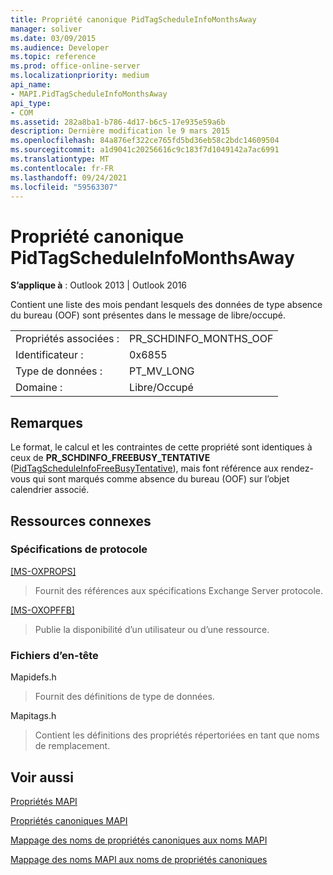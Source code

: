 ```yaml
---
title: Propriété canonique PidTagScheduleInfoMonthsAway
manager: soliver
ms.date: 03/09/2015
ms.audience: Developer
ms.topic: reference
ms.prod: office-online-server
ms.localizationpriority: medium
api_name:
- MAPI.PidTagScheduleInfoMonthsAway
api_type:
- COM
ms.assetid: 282a8ba1-b786-4d17-b6c5-17e935e59a6b
description: Dernière modification le 9 mars 2015
ms.openlocfilehash: 84a876ef322ce765fd5bd36eb58c2bdc14609504
ms.sourcegitcommit: a1d9041c20256616c9c183f7d1049142a7ac6991
ms.translationtype: MT
ms.contentlocale: fr-FR
ms.lasthandoff: 09/24/2021
ms.locfileid: "59563307"
---
```

# <a name="pidtagscheduleinfomonthsaway-canonical-property"></a>Propriété canonique PidTagScheduleInfoMonthsAway

  
  
**S’applique à** : Outlook 2013 | Outlook 2016 
  
Contient une liste des mois pendant lesquels des données de type absence du bureau (OOF) sont présentes dans le message de libre/occupé. 
  
|||
|:-----|:-----|
|Propriétés associées :  <br/> |PR_SCHDINFO_MONTHS_OOF  <br/> |
|Identificateur :  <br/> |0x6855  <br/> |
|Type de données :  <br/> |PT_MV_LONG  <br/> |
|Domaine :  <br/> |Libre/Occupé  <br/> |
   
## <a name="remarks"></a>Remarques

Le format, le calcul et les contraintes de cette propriété sont identiques à ceux de **PR_SCHDINFO_FREEBUSY_TENTATIVE** ([PidTagScheduleInfoFreeBusyTentative](pidtagscheduleinfofreebusytentative-canonical-property.md)), mais font référence aux rendez-vous qui sont marqués comme absence du bureau (OOF) sur l’objet calendrier associé.
  
## <a name="related-resources"></a>Ressources connexes

### <a name="protocol-specifications"></a>Spécifications de protocole

[[MS-OXPROPS]](https://msdn.microsoft.com/library/f6ab1613-aefe-447d-a49c-18217230b148%28Office.15%29.aspx)
  
> Fournit des références aux spécifications Exchange Server protocole.
    
[[MS-OXOPFFB]](https://msdn.microsoft.com/library/1a527299-7211-4d27-a74c-b69bd0746320%28Office.15%29.aspx)
  
> Publie la disponibilité d’un utilisateur ou d’une ressource.
    
### <a name="header-files"></a>Fichiers d’en-tête

Mapidefs.h
  
> Fournit des définitions de type de données.
    
Mapitags.h
  
> Contient les définitions des propriétés répertoriées en tant que noms de remplacement.
    
## <a name="see-also"></a>Voir aussi



[Propriétés MAPI](mapi-properties.md)
  
[Propriétés canoniques MAPI](mapi-canonical-properties.md)
  
[Mappage des noms de propriétés canoniques aux noms MAPI](mapping-canonical-property-names-to-mapi-names.md)
  
[Mappage des noms MAPI aux noms de propriétés canoniques](mapping-mapi-names-to-canonical-property-names.md)

